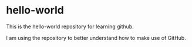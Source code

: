 # hello-world
This is the hello-world repository for learning github.

I am using the repository to better understand how to make use of GitHub.

